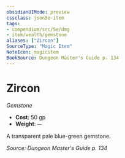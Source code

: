 ```yaml
---
obsidianUIMode: preview
cssclass: json5e-item
tags:
- compendium/src/5e/dmg
- item/wealth/gemstone
aliases: ["Zircon"]
SourceType: "Magic Item"
NoteIcon: magicitem
BookSource: Dungeon Master's Guide p. 134
---
```

# Zircon
*Gemstone*  

- **Cost**: 50 gp
- **Weight**: ⏤

A transparent pale blue-green gemstone.

*Source: Dungeon Master's Guide p. 134*